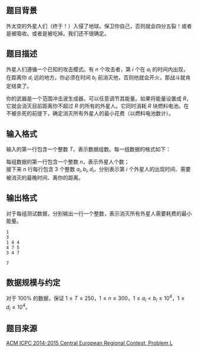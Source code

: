 ## 题目背景

外太空的外星人们（终于！）入侵了地球。保卫你自己，否则就会四分五裂！或者是被吸收。或者是被吃掉。我们还不很确定。

## 题目描述

外星人们遵循一个已知的攻击模式。有 $n$ 个攻击者，第 $i$ 个在 $a_i$ 的时间内出现，在距离你 $d_i$ 远的地方。你必须在时间 $b_i$ 前消灭他，否则他就会开火，那战斗就肯定结束了。

你的武器是一个范围冲击波生成器，可以任意调节其能量。如果将能量设置成 $R$，它就会消灭目前距离你不超过 $R$ 的所有的外星人。它同时消耗 $R$ 块燃料电池。在不被杀死的前提下，确定消灭所有外星人的最小花费（以燃料电池数计）。

<!--有 $n$ 个外星人，第 $i$ 个外星人会在 $a_i$ 时间出现，离你距离 $d_i$，并且必须在 $b_i$ 时间之前被消灭。

你有一把很 NB 的武器，攻击范围是个半径为 $R$ 的圆，$R$ 可以任意调整，不过你以 $R$ 的范围每攻击一次就要消耗 $R$ 单位能量。外星人被攻击一次就会死掉。求需要消灭所有外星人的最小消耗能量。-->


## 输入格式

输入的第一行包含一个整数 $T$，表示数据组数。每一组数据的格式如下：

每组数据的第一行包含一个整数 $n$，表示外星人个数；  
接下来 $n$ 行每行包含 3 个整数 $a_i,b_i,d_i$，分别表示第 $i$ 个外星人的出现时间、需要被消灭的最晚时间、离你的距离。

## 输出格式

对于每组测试数据，分别输出一行一个整数，表示消灭所有外星人需要耗费的最小能量。

```input1
1
3
1 4 4
4 7 5
3 4 7
```

```output1
7
```

## 数据规模与约定

对于 $100\%$ 的数据，保证 $1\le T\le 250$，$1\le n\le 300$，$1\le a_i< b_i\le 10^4$，$1\le d_i\le 10^4$。

## 题目来源

[ACM ICPC 2014-2015 Central European Regional Contest, Problem L](https://cerc.tcs.uj.edu.pl/2014/data/l.pdf)

